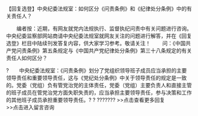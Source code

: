 【回复选登】中央纪委法规室：如何区分《问责条例》和《纪律处分条例》中的有关责任人？










　　编者按：近期，有网友就党内法规执行、监督执纪问责中有关问题进行咨询。中央纪委监察部网站商请中央纪委法规室就网友关注的问题进行解答，并在《回复选登》栏目中陆续刊发答复内容，供大家学习参考。敬请关注！
　　问：《中国共产党问责条例》第五条规定与《中国共产党纪律处分条例》第三十八条规定的有关责任人如何区分？

?　　中央纪委法规室：《问责条例》划分了党组织领导班子成员应当承担的主要领导责任和重要领导责任，这与《党纪处分条例》中关于领导责任的规定是一致的。党委（党组）负有管党治党的主体责任，党委（党组）主要负责人和直接主管的班子成员在管党治党方面失职失责的，应当承担主要领导责任，参与决策和工作的其他班子成员承担重要领导责任。?
? ???????
\>\>点击查看更多回复　　　　　　　　　　　　　　　\>\>点击进入留言咨询
